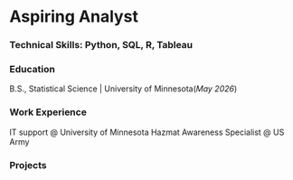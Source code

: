 # Aspiring Analyst

### Technical Skills: Python, SQL, R, Tableau
### Education
 B.S., Statistical Science | University of Minnesota(_May 2026_)

### Work Experience
IT support @ University of Minnesota
Hazmat Awareness Specialist @ US Army

### Projects



